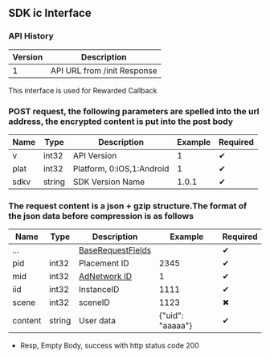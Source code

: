 ## SDK ic Interface

### API History
|Version|Description|
|------|------|
| 1 | API URL from /init Response |


This interface is used for Rewarded Callback

### POST request, the following parameters are spelled into the url address, the encrypted content is put into the post body

| Name|Type|Description|Example|Required|
| --- | ---| --- | --- | --- |
| v | int32 | API Version|1| ✔︎|
| plat | int32 | Platform, 0:iOS,1:Android|1| ✔︎|
| sdkv | string | SDK Version Name |1.0.1| ✔︎|


### The request content is a json + gzip structure.The format of the json data before compression is as follows

| Name|Type|Description|Example|Required|
| --- | ---| --- | --- | --- |
|...||<a href="SDK_COMMON.md#baserequestfields">BaseRequestFields</a>||✔︎|
| pid | int32 | Placement ID | 2345|✔︎|
| mid | int32 | <a href="SDK_COMMON.md#adnetwork">AdNetwork ID</a> | 1|✔︎|
| iid | int32 | InstanceID | 1111|✔︎|
| scene | int32 | sceneID |1123|✖︎|
| content | string | User data |{"uid": "aaaaa"}|✔︎|


* Resp, Empty Body, success with http status code 200
